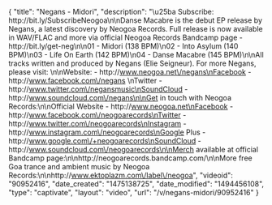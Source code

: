{
    "title": "Negans - Midori",
    "description": "\u25ba Subscribe: http:\/\/bit.ly\/SubscribeNeogoa\n\nDanse Macabre is the debut EP release by Negans, a latest discovery by Neogoa Records. Full release is now available in WAV\/FLAC and more via official Neogoa Records Bandcamp page - http:\/\/bit.ly\/get-neg\n\n01 - Midori (138 BPM)\n02 - Into Asylum (140 BPM)\n03 - Life On Earth (142 BPM)\n04 - Danse Macabre (145 BPM)\n\nAll tracks written and produced by Negans (Elie Seigneur). For more Negans, please visit: \n\nWebsite: - http:\/\/www.neogoa.net\/negans\nFacebook - http:\/\/www.facebook.com\/negans \nTwitter - http:\/\/www.twitter.com\/negansmusic\nSoundCloud - http:\/\/www.soundcloud.com\/negans\n\nGet in touch with Neogoa Records:\n\nOfficial Website - http:\/\/www.neogoa.net\nFacebook - http:\/\/www.facebook.com\/neogoarecords\nTwitter - http:\/\/www.twitter.com\/neogoarecords\nInstagram - http:\/\/www.instagram.com\/neogoarecords\nGoogle Plus - http:\/\/www.google.com\/+neogoarecords\nSoundCloud - http:\/\/www.soundcloud.com\/neogoarecords\n\nMerch available at official Bandcamp page:\n\nhttp:\/\/neogoarecords.bandcamp.com\/\n\nMore free Goa trance and ambient music by Neogoa Records:\n\nhttp:\/\/www.ektoplazm.com\/label\/neogoa",
    "videoid": "90952416",
    "date_created": "1475138725",
    "date_modified": "1494456108",
    "type": "captivate",
    "layout": "video",
    "url": "\/v\/negans-midori\/90952416"
}